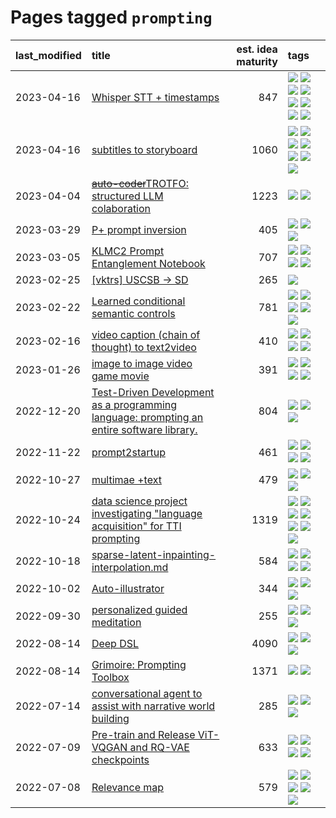 # Pages tagged `prompting`

|last_modified|title|est. idea maturity|tags
|:---|:---|---:|:---|
|2023-04-16|[Whisper STT + timestamps](../whisper-stt-plus-timestamps.md)|847|[![](https://img.shields.io/badge/tag-colab-92ab1c)](../tags/colab.md) [![](https://img.shields.io/badge/tag-dataset-96f021)](../tags/dataset.md) [![](https://img.shields.io/badge/tag-experimental-4bcfd8)](../tags/experimental.md) [![](https://img.shields.io/badge/tag-meta-aa21fc)](../tags/meta.md) [![](https://img.shields.io/badge/tag-prompting-a9524c)](../tags/prompting.md) [![](https://img.shields.io/badge/tag-publicgood-734214)](../tags/publicgood.md) [![](https://img.shields.io/badge/tag-stability-869bd0)](../tags/stability.md) [![](https://img.shields.io/badge/tag-tooling-ebbec3)](../tags/tooling.md)|
|2023-04-16|[subtitles to storyboard](../subtitles-to-storyboard.md)|1060|[![](https://img.shields.io/badge/tag-accessibility-f14da)](../tags/accessibility.md) [![](https://img.shields.io/badge/tag-animation-53417a)](../tags/animation.md) [![](https://img.shields.io/badge/tag-completed-834fc2)](../tags/completed.md) [![](https://img.shields.io/badge/tag-opensource-1043a5)](../tags/opensource.md) [![](https://img.shields.io/badge/tag-prompting-a9524c)](../tags/prompting.md) [![](https://img.shields.io/badge/tag-tooling-ebbec3)](../tags/tooling.md) [![](https://img.shields.io/badge/tag-wip-ff6770)](../tags/wip.md)|
|2023-04-04|[~~auto-coder~~TROTFO: structured LLM colaboration](../auto-coder.md)|1223|[![](https://img.shields.io/badge/tag-prompting-a9524c)](../tags/prompting.md) [![](https://img.shields.io/badge/tag-tooling-ebbec3)](../tags/tooling.md)|
|2023-03-29|[P+ prompt inversion](../p_plus_inversion.md)|405|[![](https://img.shields.io/badge/tag-prompting-a9524c)](../tags/prompting.md) [![](https://img.shields.io/badge/tag-tooling-ebbec3)](../tags/tooling.md) [![](https://img.shields.io/badge/tag-wip-ff6770)](../tags/wip.md)|
|2023-03-05|[KLMC2 Prompt Entanglement Notebook](../klmc2-prompt-entanglement.md)|707|[![](https://img.shields.io/badge/tag-meta-aa21fc)](../tags/meta.md) [![](https://img.shields.io/badge/tag-prompting-a9524c)](../tags/prompting.md) [![](https://img.shields.io/badge/tag-tooling-ebbec3)](../tags/tooling.md) [![](https://img.shields.io/badge/tag-wip-ff6770)](../tags/wip.md)|
|2023-02-25|[[vktrs] USCSB -> SD](../vktrs_uscsb_sd.md)|265|[![](https://img.shields.io/badge/tag-prompting-a9524c)](../tags/prompting.md)|
|2023-02-22|[Learned conditional semantic controls](../learned-conditional-semantic-controls.md)|781|[![](https://img.shields.io/badge/tag-animation-53417a)](../tags/animation.md) [![](https://img.shields.io/badge/tag-colab-92ab1c)](../tags/colab.md) [![](https://img.shields.io/badge/tag-experimental-4bcfd8)](../tags/experimental.md) [![](https://img.shields.io/badge/tag-prompting-a9524c)](../tags/prompting.md) [![](https://img.shields.io/badge/tag-tooling-ebbec3)](../tags/tooling.md)|
|2023-02-16|[video caption (chain of thought) to text2video](../video_caption_transfer.md)|410|[![](https://img.shields.io/badge/tag-animation-53417a)](../tags/animation.md) [![](https://img.shields.io/badge/tag-experimental-4bcfd8)](../tags/experimental.md) [![](https://img.shields.io/badge/tag-prompting-a9524c)](../tags/prompting.md) [![](https://img.shields.io/badge/tag-tooling-ebbec3)](../tags/tooling.md)|
|2023-01-26|[image to image video game movie](../img2img_video_game_movie.md)|391|[![](https://img.shields.io/badge/tag-animation-53417a)](../tags/animation.md) [![](https://img.shields.io/badge/tag-prompting-a9524c)](../tags/prompting.md) [![](https://img.shields.io/badge/tag-tooling-ebbec3)](../tags/tooling.md) [![](https://img.shields.io/badge/tag-wip-ff6770)](../tags/wip.md)|
|2022-12-20|[Test-Driven Development as a programming language: prompting an entire software library.](../tdd_is_2_op.md)|804|[![](https://img.shields.io/badge/tag-experimental-4bcfd8)](../tags/experimental.md) [![](https://img.shields.io/badge/tag-prompting-a9524c)](../tags/prompting.md) [![](https://img.shields.io/badge/tag-tooling-ebbec3)](../tags/tooling.md)|
|2022-11-22|[prompt2startup](../prompt2startup.md)|461|[![](https://img.shields.io/badge/tag-animation-53417a)](../tags/animation.md) [![](https://img.shields.io/badge/tag-experimental-4bcfd8)](../tags/experimental.md) [![](https://img.shields.io/badge/tag-prompting-a9524c)](../tags/prompting.md) [![](https://img.shields.io/badge/tag-tooling-ebbec3)](../tags/tooling.md)|
|2022-10-27|[multimae +text](../multimae_w_text.md)|479|[![](https://img.shields.io/badge/tag-experimental-4bcfd8)](../tags/experimental.md) [![](https://img.shields.io/badge/tag-prompting-a9524c)](../tags/prompting.md) [![](https://img.shields.io/badge/tag-text-b5ec2c)](../tags/text.md)|
|2022-10-24|[data science project investigating "language acquisition" for TTI prompting](../tti_language_aqcuisition.md)|1319|[![](https://img.shields.io/badge/tag-alignment-c4c41f)](../tags/alignment.md) [![](https://img.shields.io/badge/tag-dataset-96f021)](../tags/dataset.md) [![](https://img.shields.io/badge/tag-experimental-4bcfd8)](../tags/experimental.md) [![](https://img.shields.io/badge/tag-prompting-a9524c)](../tags/prompting.md) [![](https://img.shields.io/badge/tag-publication-2b1421)](../tags/publication.md) [![](https://img.shields.io/badge/tag-publicgood-734214)](../tags/publicgood.md) [![](https://img.shields.io/badge/tag-stability-869bd0)](../tags/stability.md)|
|2022-10-18|[sparse-latent-inpainting-interpolation.md](../sparse-latent-inpainting-interpolation.md)|584|[![](https://img.shields.io/badge/tag-animation-53417a)](../tags/animation.md) [![](https://img.shields.io/badge/tag-prompting-a9524c)](../tags/prompting.md) [![](https://img.shields.io/badge/tag-tooling-ebbec3)](../tags/tooling.md) [![](https://img.shields.io/badge/tag-wip-ff6770)](../tags/wip.md)|
|2022-10-02|[Auto-illustrator](../auto-illustrator.md)|344|[![](https://img.shields.io/badge/tag-completed-834fc2)](../tags/completed.md) [![](https://img.shields.io/badge/tag-prompting-a9524c)](../tags/prompting.md) [![](https://img.shields.io/badge/tag-tooling-ebbec3)](../tags/tooling.md)|
|2022-09-30|[personalized guided meditation](../personalized-guided-meditation.md)|255|[![](https://img.shields.io/badge/tag-dataset-96f021)](../tags/dataset.md) [![](https://img.shields.io/badge/tag-experimental-4bcfd8)](../tags/experimental.md) [![](https://img.shields.io/badge/tag-prompting-a9524c)](../tags/prompting.md)|
|2022-08-14|[Deep DSL](../multistage-unsupervised-deep-DSL-learning-from-prompts-data.md)|4090|[![](https://img.shields.io/badge/tag-experimental-4bcfd8)](../tags/experimental.md) [![](https://img.shields.io/badge/tag-prompting-a9524c)](../tags/prompting.md) [![](https://img.shields.io/badge/tag-tooling-ebbec3)](../tags/tooling.md)|
|2022-08-14|[Grimoire: Prompting Toolbox](../grimoire.md)|1371|[![](https://img.shields.io/badge/tag-prompting-a9524c)](../tags/prompting.md) [![](https://img.shields.io/badge/tag-tooling-ebbec3)](../tags/tooling.md)|
|2022-07-14|[conversational agent to assist with narrative world building](../world-building-agent.md)|285|[![](https://img.shields.io/badge/tag-dataset-96f021)](../tags/dataset.md) [![](https://img.shields.io/badge/tag-experimental-4bcfd8)](../tags/experimental.md) [![](https://img.shields.io/badge/tag-prompting-a9524c)](../tags/prompting.md)|
|2022-07-09|[Pre-train and Release ViT-VQGAN and RQ-VAE checkpoints](../pretrained_vit-vqgan_checkpoints.md)|633|[![](https://img.shields.io/badge/tag-completed-834fc2)](../tags/completed.md) [![](https://img.shields.io/badge/tag-dataset-96f021)](../tags/dataset.md) [![](https://img.shields.io/badge/tag-prompting-a9524c)](../tags/prompting.md) [![](https://img.shields.io/badge/tag-tooling-ebbec3)](../tags/tooling.md)|
|2022-07-08|[Relevance map](../Relevance_map.md)|579|[![](https://img.shields.io/badge/tag-meta-aa21fc)](../tags/meta.md) [![](https://img.shields.io/badge/tag-prompting-a9524c)](../tags/prompting.md) [![](https://img.shields.io/badge/tag-publication-2b1421)](../tags/publication.md) [![](https://img.shields.io/badge/tag-stability-869bd0)](../tags/stability.md) [![](https://img.shields.io/badge/tag-tooling-ebbec3)](../tags/tooling.md)|